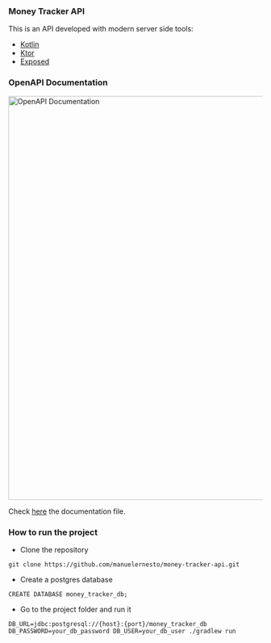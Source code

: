 ### Money Tracker API

This is an API developed with modern server side tools:

* [Kotlin](https://github.com/JetBrains/kotlin)
* [Ktor](https://github.com/ktorio/ktor)
* [Exposed](https://github.com/JetBrains/Exposed)

### OpenAPI Documentation

<img width="800px"  src="https://imgur.com/a/8mUOSBz.png" alt="OpenAPI Documentation">

Check [here](/src/main/resources/openapi/documentation.yaml) the documentation file.

### How to run the project

* Clone the repository

```
git clone https://github.com/manuelernesto/money-tracker-api.git
```

* Create a postgres database

``` 
CREATE DATABASE money_tracker_db;
```

* Go to the project folder and run it

``` 
DB_URL=jdbc:postgresql://{host}:{port}/money_tracker_db DB_PASSWORD=your_db_password DB_USER=your_db_user ./gradlew run
``` 
